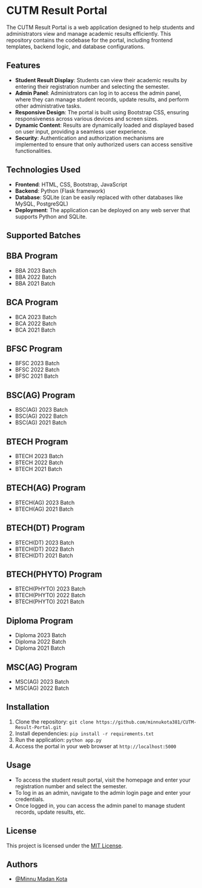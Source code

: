 # CUTM Result Portal

The CUTM Result Portal is a web application designed to help students and administrators view and manage academic results efficiently. This repository contains the codebase for the portal, including frontend templates, backend logic, and database configurations.

## Features

- **Student Result Display**: Students can view their academic results by entering their registration number and selecting the semester.
- **Admin Panel**: Administrators can log in to access the admin panel, where they can manage student records, update results, and perform other administrative tasks.
- **Responsive Design**: The portal is built using Bootstrap CSS, ensuring responsiveness across various devices and screen sizes.
- **Dynamic Content**: Results are dynamically loaded and displayed based on user input, providing a seamless user experience.
- **Security**: Authentication and authorization mechanisms are implemented to ensure that only authorized users can access sensitive functionalities.

## Technologies Used

- **Frontend**: HTML, CSS, Bootstrap, JavaScript
- **Backend**: Python (Flask framework)
- **Database**: SQLite (can be easily replaced with other databases like MySQL, PostgreSQL)
- **Deployment**: The application can be deployed on any web server that supports Python and SQLite.

## Supported Batches

## BBA Program

- BBA 2023 Batch
- BBA 2022 Batch
- BBA 2021 Batch

## BCA Program

- BCA 2023 Batch
- BCA 2022 Batch
- BCA 2021 Batch

## BFSC Program

- BFSC 2023 Batch
- BFSC 2022 Batch
- BFSC 2021 Batch

## BSC(AG) Program

- BSC(AG) 2023 Batch
- BSC(AG) 2022 Batch
- BSC(AG) 2021 Batch

## BTECH Program

- BTECH 2023 Batch
- BTECH 2022 Batch
- BTECH 2021 Batch

## BTECH(AG) Program

- BTECH(AG) 2023 Batch
- BTECH(AG) 2021 Batch

## BTECH(DT) Program

- BTECH(DT) 2023 Batch
- BTECH(DT) 2022 Batch
- BTECH(DT) 2021 Batch

## BTECH(PHYTO) Program

- BTECH(PHYTO) 2023 Batch
- BTECH(PHYTO) 2022 Batch
- BTECH(PHYTO) 2021 Batch

## Diploma Program

- Diploma 2023 Batch
- Diploma 2022 Batch
- Diploma 2021 Batch

## MSC(AG) Program

- MSC(AG) 2023 Batch
- MSC(AG) 2022 Batch

## Installation

1. Clone the repository: `git clone https://github.com/minnukota381/CUTM-Result-Portal.git`
2. Install dependencies: `pip install -r requirements.txt`
3. Run the application: `python app.py`
4. Access the portal in your web browser at `http://localhost:5000`

## Usage

- To access the student result portal, visit the homepage and enter your registration number and select the semester.
- To log in as an admin, navigate to the admin login page and enter your credentials.
- Once logged in, you can access the admin panel to manage student records, update results, etc.

## License

This project is licensed under the [MIT License](LICENSE).

## Authors

- [@Minnu Madan Kota](https://github.com/minnukota381)
